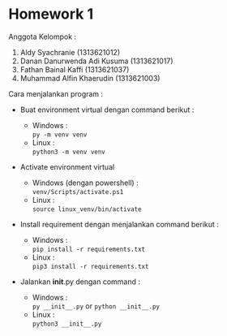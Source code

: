 # Homework 1

Anggota Kelompok : 
1. Aldy Syachranie (1313621012)
2. Danan Danurwenda Adi Kusuma (1313621017)
3. Fathan Bainal Kaffi (1313621037)
4. Muhammad Alfin Khaerudin (1313621003)

Cara menjalankan program : 
- Buat environment virtual dengan command berikut :
    - Windows : <br>
    ```py -m venv venv``` 
    - Linux : <br>
    ```python3 -m venv venv```

- Activate environment virtual 
    - Windows (dengan powershell) : <br>
    ```venv/Scripts/activate.ps1```
    - Linux : <br>
    ```source linux_venv/bin/activate```

- Install requirement dengan menjalankan command berikut : <br>
    - Windows : <br>
    ```pip install -r requirements.txt```
    - Linux : <br>
    ```pip3 install -r requirements.txt```

- Jalankan __init__.py dengan command : <br>
    - Windows : <br>
    ```py __init__.py``` or ```python __init__.py```
    - Linux : <br>
    ```python3 __init__.py```

